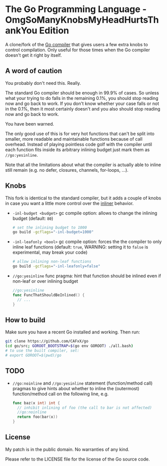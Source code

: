 # The Go Programming Language - OmgSoManyKnobsMyHeadHurtsThankYou Edition

A clone/fork of the [Go compiler](https://golang.org) that gives users a few extra knobs to control compilation. Only useful for those times when the Go compiler doesn't get it right by itself.

## A word of caution

You probably don't need this. Really.

The standard Go compiler should be enough in 99.9% of cases. So unless what your trying to do falls in the remaining 0.1%, you should stop reading now and go back to work. If you don't know whether your case falls or not in the 0.1%, then it most certainly doesn't and you also should stop reading now and go back to work.

You have been warned.

The only good use of this is for very hot functions that can't be split into smaller, more readable and maintainable functions because of call overhead. Instead of playing pointless code golf with the compiler until each function fits inside its arbitrary inlining budget just mark them as `//go:yesinline`.

Note that all the limitations about what the compiler is actually able to inline still remain (e.g. no defer, closures, channels, for-loops, ...).

## Knobs

This fork is identical to the standard compiler, but it adds a couple of knobs in case you want a little more control over the [inliner](https://golang.org/src/cmd/compile/internal/gc/inl.go) behavior.

- `-inl-budget <budget>` gc compile option: allows to change the inlining budget (default: `80`)

  ```sh
  # set the inlining budget to 1000
  go build -gcflags="-inl-budget=1000"
  ```

- `-inl-leafonly <bool>` gc compile option: forces the the compiler to only inline leaf functions (default: `true`, WARNING: setting it to `false` is experimental, may break your code)

  ```sh
  # allow inlining non-leaf functions
  go build -gcflags="-inl-leafonly=false"
  ```

- `//go:yesinline` func pragma: hint that function should be inlined even if non-leaf or over inlining budget

  ```go
  //go:yesinline
  func FuncThatShouldBeInlined() {
    // ...
  }
  ```

## How to build

Make sure you have a recent Go installed and working. Then run:

```bash
git clone https://github.com/CAFxX/go
(cd go/src; GOROOT_BOOTSTRAP=$(go env GOROOT) ./all.bash)
# to use the built compiler, set:
# export GOROOT=$(pwd)/go
```

## TODO

- `//go:noinline` and `//go:yesinline` statement (function/method call) pragmas to give hints about whether to inline the (outermost) function/method call on the following line, e.g.

  ```go
  func baz(x int) int {
    // inhibit inlining of foo (the call to bar is not affected)
    //go:noinline
    return foo(bar(x))
  }
  ```

## License

My patch is in the public domain. No warranties of any kind.

Please refer to the LICENSE file for the license of the Go source code.
